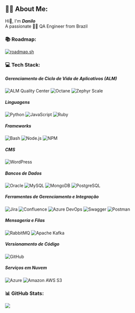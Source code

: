 ## 🙋🏻 About Me:
Hi👋, I'm ***Danilo***<br>A passionate 💚💛 QA Engineer from Brazil<br><!--<br>🔭 I'm looking for job openings: **QA Tester, QA Engineer, Software Tester, Tech Lead**-->
### 📚 Roadmap:
[![roadmap.sh](https://roadmap.sh/card/wide/65e79929d8455747573bfc07?variant=dark&roadmaps=qa%2Cpython%2Cjavascript)](https://roadmap.sh)

### 💻 Tech Stack:
##### Gerenciamento de Ciclo de Vida de Aplicativos (ALM)
![ALM Quality Center](https://img.shields.io/badge/ALM_Quality_Center-4A90E2?style=flat&logo=hp&logoColor=white)
![Octane](https://img.shields.io/badge/Octane-007A87?style=flat&logo=octane&logoColor=white)
![Zephyr Scale](https://img.shields.io/badge/Zephyr_Scale-172B4D?style=flat&logo=zephyr&logoColor=white)

##### Linguagens
![Python](https://img.shields.io/badge/Python-3776AB?style=flat&logo=python&logoColor=white)
![JavaScript](https://img.shields.io/badge/JavaScript-F7DF1E?style=flat&logo=javascript&logoColor=black)
![Ruby](https://img.shields.io/badge/Ruby-CC342D?style=flat&logo=ruby&logoColor=white)

##### Frameworks
![Bash](https://img.shields.io/badge/Bash-4EAA25?style=flat&logo=gnu-bash&logoColor=white)
![Node.js](https://img.shields.io/badge/Node.js-339933?style=flat&logo=nodedotjs&logoColor=white)
![NPM](https://img.shields.io/badge/NPM-CB3837?style=flat&logo=npm&logoColor=white)

##### CMS
![WordPress](https://img.shields.io/badge/WordPress-21759B?style=flat&logo=wordpress&logoColor=white)
##### Bancos de Dados
![Oracle](https://img.shields.io/badge/Oracle-F80000?style=flat&logo=oracle&logoColor=white)
![MySQL](https://img.shields.io/badge/MySQL-4479A1?style=flat&logo=mysql&logoColor=white)
![MongoDB](https://img.shields.io/badge/MongoDB-47A248?style=flat&logo=mongodb&logoColor=white)
![PostgreSQL](https://img.shields.io/badge/PostgreSQL-4169E1?style=flat&logo=postgresql&logoColor=white)

##### Ferramentas de Gerenciamento e Integração
![Jira](https://img.shields.io/badge/Jira-0052CC?style=flat&logo=jira&logoColor=white)
![Confluence](https://img.shields.io/badge/Confluence-003B57?style=flat&logo=confluence&logoColor=white)
![Azure DevOps](https://img.shields.io/badge/Azure_DevOps-0078D7?style=flat&logo=azuredevops&logoColor=white)
![Swagger](https://img.shields.io/badge/Swagger-85EA2D?style=flat&logo=swagger&logoColor=black)
![Postman](https://img.shields.io/badge/Postman-FF6C37?style=flat&logo=postman&logoColor=white)

##### Mensageria e Filas
![RabbitMQ](https://img.shields.io/badge/RabbitMQ-FF6600?style=flat&logo=rabbitmq&logoColor=white)
![Apache Kafka](https://img.shields.io/badge/Apache_Kafka-231F20?style=flat&logo=apachekafka&logoColor=white)

##### Versionamento de Código
![GitHub](https://img.shields.io/badge/GitHub-181717?style=flat&logo=github&logoColor=white)

##### Serviços em Nuvem
![Azure](https://img.shields.io/badge/Microsoft_Azure-0078D4?style=flat&logo=microsoft-azure&logoColor=white)
![Amazon AWS S3](https://img.shields.io/badge/Amazon_S3-569A31?style=flat&logo=amazon-aws&logoColor=white)

### 📊 GitHub Stats:
![](https://github-readme-stats.vercel.app/api/top-langs/?username=eudanilobarbosa&theme=radical&hide_border=false&include_all_commits=false&count_private=false&layout=compact)

<!--
### 🏆 GitHub Trophies
![](https://github-profile-trophy.vercel.app/?username=eudanilobarbosa&theme=monokai&no-frame=false&no-bg=true&margin-w=4)
-->
